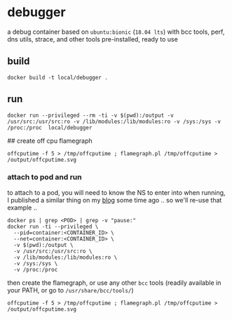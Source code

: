 # debugger

a debug container based on `ubuntu:bionic` (`18.04 lts`) with bcc tools, perf, dns utils, strace, and other tools pre-installed, ready to use

## build
```
docker build -t local/debugger .
```

## run
```
docker run --privileged --rm -ti -v $(pwd):/output -v /usr/src:/usr/src:ro -v /lib/modules:/lib/modules:ro -v /sys:/sys -v /proc:/proc  local/debugger
```

## create off cpu flamegraph
```
offcputime -f 5 > /tmp/offcputime ; flamegraph.pl /tmp/offcputime > /output/offcputime.svg
```

### attach to pod and run

to attach to a pod, you will need to know the NS to enter into when running, I published a similar thing on my [blog](https://medium.com/ovni/access-and-debug-your-kubernetes-service-docker-container-988fe33748a) some time ago .. so we'll re-use that example .. 

```
docker ps | grep <POD> | grep -v "pause:"
docker run -ti --privileged \
  --pid=container:<CONTAINER_ID> \
  --net=container:<CONTAINER_ID> \
  -v $(pwd):/output \
  -v /usr/src:/usr/src:ro \
  -v /lib/modules:/lib/modules:ro \
  -v /sys:/sys \
  -v /proc:/proc
```

then create the flamegraph, or use any other `bcc` tools (readily available in your PATH, or go to `/usr/share/bcc/tools/`)
```
offcputime -f 5 > /tmp/offcputime ; flamegraph.pl /tmp/offcputime > /output/offcputime.svg
```
